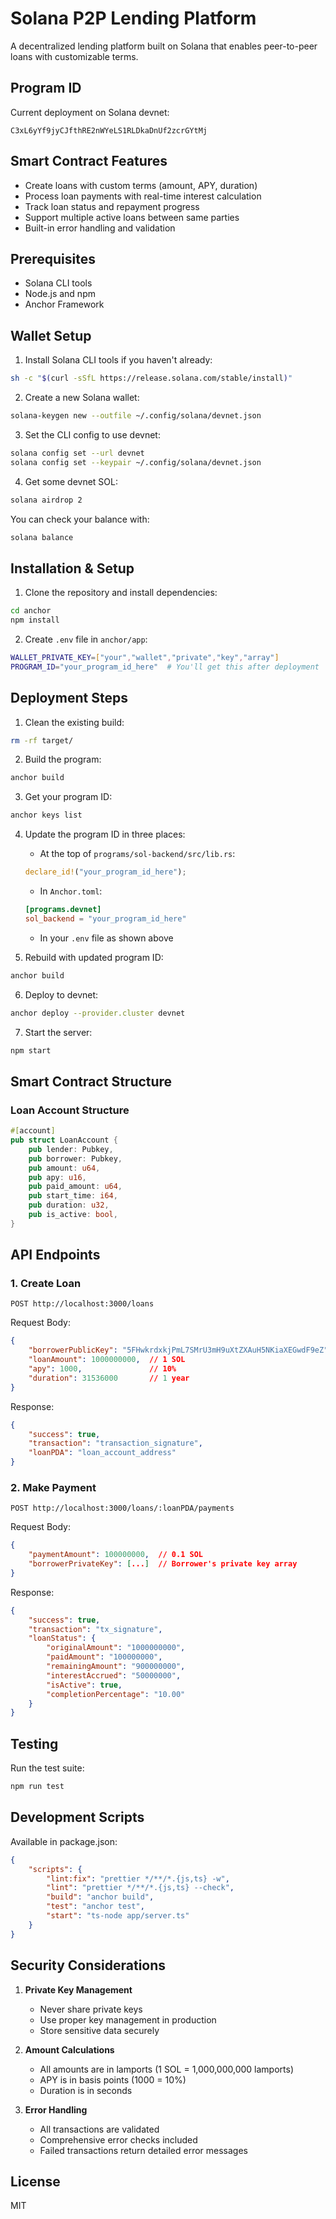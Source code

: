 # Solana P2P Lending Platform

A decentralized lending platform built on Solana that enables peer-to-peer loans with customizable terms.

## Program ID
Current deployment on Solana devnet:
```
C3xL6yYf9jyCJfthRE2nWYeLS1RLDkaDnUf2zcrGYtMj
```

## Smart Contract Features
- Create loans with custom terms (amount, APY, duration)
- Process loan payments with real-time interest calculation
- Track loan status and repayment progress
- Support multiple active loans between same parties
- Built-in error handling and validation

## Prerequisites
- Solana CLI tools
- Node.js and npm
- Anchor Framework

## Wallet Setup

1. Install Solana CLI tools if you haven't already:
```bash
sh -c "$(curl -sSfL https://release.solana.com/stable/install)"
```

2. Create a new Solana wallet:
```bash
solana-keygen new --outfile ~/.config/solana/devnet.json
```

3. Set the CLI config to use devnet:
```bash
solana config set --url devnet
solana config set --keypair ~/.config/solana/devnet.json
```

4. Get some devnet SOL:
```bash
solana airdrop 2
```

You can check your balance with:
```bash
solana balance
```

## Installation & Setup

1. Clone the repository and install dependencies:
```bash
cd anchor
npm install
```

2. Create `.env` file in `anchor/app`:
```bash
WALLET_PRIVATE_KEY=["your","wallet","private","key","array"]
PROGRAM_ID="your_program_id_here"  # You'll get this after deployment
```

## Deployment Steps

1. Clean the existing build:
```bash
rm -rf target/
```

2. Build the program:
```bash
anchor build
```

3. Get your program ID:
```bash
anchor keys list
```

4. Update the program ID in three places:
   - At the top of `programs/sol-backend/src/lib.rs`:
   ```rust
   declare_id!("your_program_id_here");
   ```
   - In `Anchor.toml`:
   ```toml
   [programs.devnet]
   sol_backend = "your_program_id_here"
   ```
   - In your `.env` file as shown above

5. Rebuild with updated program ID:
```bash
anchor build
```

6. Deploy to devnet:
```bash
anchor deploy --provider.cluster devnet
```

7. Start the server:
```bash
npm start
```

## Smart Contract Structure

### Loan Account Structure
```rust
#[account]
pub struct LoanAccount {
    pub lender: Pubkey,
    pub borrower: Pubkey,
    pub amount: u64,
    pub apy: u16,
    pub paid_amount: u64,
    pub start_time: i64,
    pub duration: u32,
    pub is_active: bool,
}
```

## API Endpoints

### 1. Create Loan
```http
POST http://localhost:3000/loans
```

Request Body:
```json
{
    "borrowerPublicKey": "5FHwkrdxkjPmL7SMrU3mH9uXtZXAuH5NKiaXEGwdF9eZ",
    "loanAmount": 1000000000,  // 1 SOL
    "apy": 1000,               // 10%
    "duration": 31536000       // 1 year
}
```

Response:
```json
{
    "success": true,
    "transaction": "transaction_signature",
    "loanPDA": "loan_account_address"
}
```

### 2. Make Payment
```http
POST http://localhost:3000/loans/:loanPDA/payments
```

Request Body:
```json
{
    "paymentAmount": 100000000,  // 0.1 SOL
    "borrowerPrivateKey": [...]  // Borrower's private key array
}
```

Response:
```json
{
    "success": true,
    "transaction": "tx_signature",
    "loanStatus": {
        "originalAmount": "1000000000",
        "paidAmount": "100000000",
        "remainingAmount": "900000000",
        "interestAccrued": "50000000",
        "isActive": true,
        "completionPercentage": "10.00"
    }
}
```

## Testing
Run the test suite:
```bash
npm run test
```

## Development Scripts
Available in package.json:
```json
{
    "scripts": {
        "lint:fix": "prettier */**/*.{js,ts} -w",
        "lint": "prettier */**/*.{js,ts} --check",
        "build": "anchor build",
        "test": "anchor test",
        "start": "ts-node app/server.ts"
    }
}
```

## Security Considerations

1. **Private Key Management**
   - Never share private keys
   - Use proper key management in production
   - Store sensitive data securely

2. **Amount Calculations**
   - All amounts are in lamports (1 SOL = 1,000,000,000 lamports)
   - APY is in basis points (1000 = 10%)
   - Duration is in seconds

3. **Error Handling**
   - All transactions are validated
   - Comprehensive error checks included
   - Failed transactions return detailed error messages

## License
MIT